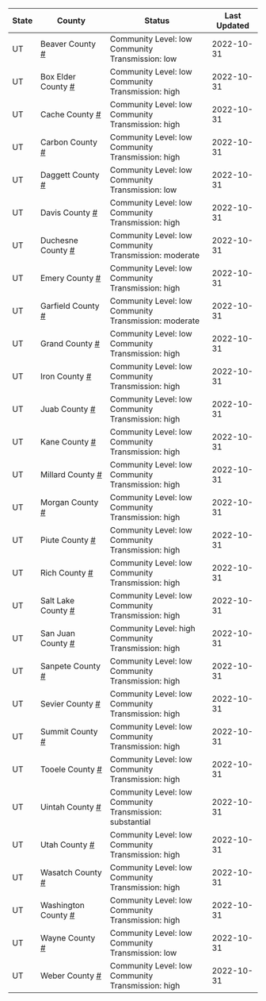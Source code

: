 State | County | Status | Last Updated
--- | --- | --- | --- 
UT | Beaver County <a href="#beaver_county">#</a> | <a name="beaver_county"></a>Community Level: low<br/>Community Transmission: low | 2022-10-31
UT | Box Elder County <a href="#box_elder_county">#</a> | <a name="box_elder_county"></a>Community Level: low<br/>Community Transmission: high | 2022-10-31
UT | Cache County <a href="#cache_county">#</a> | <a name="cache_county"></a>Community Level: low<br/>Community Transmission: high | 2022-10-31
UT | Carbon County <a href="#carbon_county">#</a> | <a name="carbon_county"></a>Community Level: low<br/>Community Transmission: high | 2022-10-31
UT | Daggett County <a href="#daggett_county">#</a> | <a name="daggett_county"></a>Community Level: low<br/>Community Transmission: low | 2022-10-31
UT | Davis County <a href="#davis_county">#</a> | <a name="davis_county"></a>Community Level: low<br/>Community Transmission: high | 2022-10-31
UT | Duchesne County <a href="#duchesne_county">#</a> | <a name="duchesne_county"></a>Community Level: low<br/>Community Transmission: moderate | 2022-10-31
UT | Emery County <a href="#emery_county">#</a> | <a name="emery_county"></a>Community Level: low<br/>Community Transmission: high | 2022-10-31
UT | Garfield County <a href="#garfield_county">#</a> | <a name="garfield_county"></a>Community Level: low<br/>Community Transmission: moderate | 2022-10-31
UT | Grand County <a href="#grand_county">#</a> | <a name="grand_county"></a>Community Level: low<br/>Community Transmission: high | 2022-10-31
UT | Iron County <a href="#iron_county">#</a> | <a name="iron_county"></a>Community Level: low<br/>Community Transmission: high | 2022-10-31
UT | Juab County <a href="#juab_county">#</a> | <a name="juab_county"></a>Community Level: low<br/>Community Transmission: high | 2022-10-31
UT | Kane County <a href="#kane_county">#</a> | <a name="kane_county"></a>Community Level: low<br/>Community Transmission: high | 2022-10-31
UT | Millard County <a href="#millard_county">#</a> | <a name="millard_county"></a>Community Level: low<br/>Community Transmission: high | 2022-10-31
UT | Morgan County <a href="#morgan_county">#</a> | <a name="morgan_county"></a>Community Level: low<br/>Community Transmission: high | 2022-10-31
UT | Piute County <a href="#piute_county">#</a> | <a name="piute_county"></a>Community Level: low<br/>Community Transmission: high | 2022-10-31
UT | Rich County <a href="#rich_county">#</a> | <a name="rich_county"></a>Community Level: low<br/>Community Transmission: high | 2022-10-31
UT | Salt Lake County <a href="#salt_lake_county">#</a> | <a name="salt_lake_county"></a>Community Level: low<br/>Community Transmission: high | 2022-10-31
UT | San Juan County <a href="#san_juan_county">#</a> | <a name="san_juan_county"></a>Community Level: high<br/>Community Transmission: high | 2022-10-31
UT | Sanpete County <a href="#sanpete_county">#</a> | <a name="sanpete_county"></a>Community Level: low<br/>Community Transmission: high | 2022-10-31
UT | Sevier County <a href="#sevier_county">#</a> | <a name="sevier_county"></a>Community Level: low<br/>Community Transmission: high | 2022-10-31
UT | Summit County <a href="#summit_county">#</a> | <a name="summit_county"></a>Community Level: low<br/>Community Transmission: high | 2022-10-31
UT | Tooele County <a href="#tooele_county">#</a> | <a name="tooele_county"></a>Community Level: low<br/>Community Transmission: high | 2022-10-31
UT | Uintah County <a href="#uintah_county">#</a> | <a name="uintah_county"></a>Community Level: low<br/>Community Transmission: substantial | 2022-10-31
UT | Utah County <a href="#utah_county">#</a> | <a name="utah_county"></a>Community Level: low<br/>Community Transmission: high | 2022-10-31
UT | Wasatch County <a href="#wasatch_county">#</a> | <a name="wasatch_county"></a>Community Level: low<br/>Community Transmission: high | 2022-10-31
UT | Washington County <a href="#washington_county">#</a> | <a name="washington_county"></a>Community Level: low<br/>Community Transmission: high | 2022-10-31
UT | Wayne County <a href="#wayne_county">#</a> | <a name="wayne_county"></a>Community Level: low<br/>Community Transmission: low | 2022-10-31
UT | Weber County <a href="#weber_county">#</a> | <a name="weber_county"></a>Community Level: low<br/>Community Transmission: high | 2022-10-31
